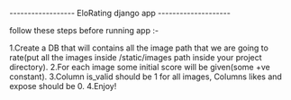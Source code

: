------------------ EloRating django app --------------------

follow these steps before running app :-

1.Create a DB that will contains all the image path that we are going to rate(put all the images inside /static/images path inside your project directory).
2.For each image some initial score will be given(some +ve constant).
3.Column is_valid should be 1 for all images, Columns likes and expose should be 0.
4.Enjoy!